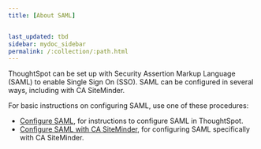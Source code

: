 ```yaml
---
title: [About SAML]


last_updated: tbd
sidebar: mydoc_sidebar
permalink: /:collection/:path.html
---
```

ThoughtSpot can be set up with Security Assertion Markup Language (SAML) to enable Single Sign On (SSO). SAML can be configured in several ways, including with CA SiteMinder.

For basic instructions on configuring SAML, use one of these procedures:

-   [Configure SAML](configure-SAML-with-tscli.html), for instructions to configure SAML in ThoughtSpot.
-   [Configure SAML with CA SiteMinder](configure-SAML-siteminder.html#), for configuring SAML specifically with CA SiteMinder.
